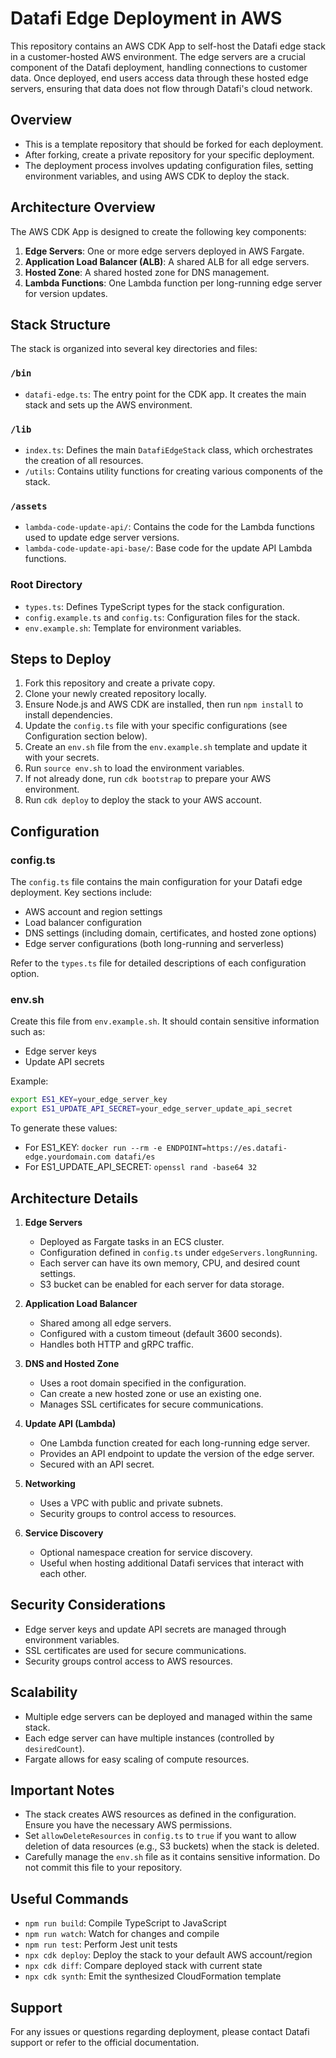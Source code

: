 # Datafi Edge Deployment in AWS

This repository contains an AWS CDK App to self-host the Datafi edge stack in a customer-hosted AWS environment. The edge servers are a crucial component of the Datafi deployment, handling connections to customer data. Once deployed, end users access data through these hosted edge servers, ensuring that data does not flow through Datafi's cloud network.

## Overview

- This is a template repository that should be forked for each deployment.
- After forking, create a private repository for your specific deployment.
- The deployment process involves updating configuration files, setting environment variables, and using AWS CDK to deploy the stack.

## Architecture Overview

The AWS CDK App is designed to create the following key components:

1. **Edge Servers**: One or more edge servers deployed in AWS Fargate.
2. **Application Load Balancer (ALB)**: A shared ALB for all edge servers.
3. **Hosted Zone**: A shared hosted zone for DNS management.
4. **Lambda Functions**: One Lambda function per long-running edge server for version updates.

## Stack Structure

The stack is organized into several key directories and files:

### `/bin`

- `datafi-edge.ts`: The entry point for the CDK app. It creates the main stack and sets up the AWS environment.

### `/lib`

- `index.ts`: Defines the main `DatafiEdgeStack` class, which orchestrates the creation of all resources.
- `/utils`: Contains utility functions for creating various components of the stack.

### `/assets`

- `lambda-code-update-api/`: Contains the code for the Lambda functions used to update edge server versions.
- `lambda-code-update-api-base/`: Base code for the update API Lambda functions.

### Root Directory

- `types.ts`: Defines TypeScript types for the stack configuration.
- `config.example.ts` and `config.ts`: Configuration files for the stack.
- `env.example.sh`: Template for environment variables.

## Steps to Deploy

1. Fork this repository and create a private copy.
2. Clone your newly created repository locally.
3. Ensure Node.js and AWS CDK are installed, then run `npm install` to install dependencies.
4. Update the `config.ts` file with your specific configurations (see Configuration section below).
5. Create an `env.sh` file from the `env.example.sh` template and update it with your secrets.
6. Run `source env.sh` to load the environment variables.
7. If not already done, run `cdk bootstrap` to prepare your AWS environment.
8. Run `cdk deploy` to deploy the stack to your AWS account.

## Configuration

### config.ts

The `config.ts` file contains the main configuration for your Datafi edge deployment. Key sections include:

- AWS account and region settings
- Load balancer configuration
- DNS settings (including domain, certificates, and hosted zone options)
- Edge server configurations (both long-running and serverless)

Refer to the `types.ts` file for detailed descriptions of each configuration option.

### env.sh

Create this file from `env.example.sh`. It should contain sensitive information such as:

- Edge server keys
- Update API secrets

Example:

```bash
export ES1_KEY=your_edge_server_key
export ES1_UPDATE_API_SECRET=your_edge_server_update_api_secret
```

To generate these values:

- For ES1_KEY: `docker run --rm -e ENDPOINT=https://es.datafi-edge.yourdomain.com datafi/es`
- For ES1_UPDATE_API_SECRET: `openssl rand -base64 32`

## Architecture Details

1. **Edge Servers**

   - Deployed as Fargate tasks in an ECS cluster.
   - Configuration defined in `config.ts` under `edgeServers.longRunning`.
   - Each server can have its own memory, CPU, and desired count settings.
   - S3 bucket can be enabled for each server for data storage.

2. **Application Load Balancer**

   - Shared among all edge servers.
   - Configured with a custom timeout (default 3600 seconds).
   - Handles both HTTP and gRPC traffic.

3. **DNS and Hosted Zone**

   - Uses a root domain specified in the configuration.
   - Can create a new hosted zone or use an existing one.
   - Manages SSL certificates for secure communications.

4. **Update API (Lambda)**

   - One Lambda function created for each long-running edge server.
   - Provides an API endpoint to update the version of the edge server.
   - Secured with an API secret.

5. **Networking**

   - Uses a VPC with public and private subnets.
   - Security groups to control access to resources.

6. **Service Discovery**
   - Optional namespace creation for service discovery.
   - Useful when hosting additional Datafi services that interact with each other.

## Security Considerations

- Edge server keys and update API secrets are managed through environment variables.
- SSL certificates are used for secure communications.
- Security groups control access to AWS resources.

## Scalability

- Multiple edge servers can be deployed and managed within the same stack.
- Each edge server can have multiple instances (controlled by `desiredCount`).
- Fargate allows for easy scaling of compute resources.

## Important Notes

- The stack creates AWS resources as defined in the configuration. Ensure you have the necessary AWS permissions.
- Set `allowDeleteResources` in `config.ts` to `true` if you want to allow deletion of data resources (e.g., S3 buckets) when the stack is deleted.
- Carefully manage the `env.sh` file as it contains sensitive information. Do not commit this file to your repository.

## Useful Commands

- `npm run build`: Compile TypeScript to JavaScript
- `npm run watch`: Watch for changes and compile
- `npm run test`: Perform Jest unit tests
- `npx cdk deploy`: Deploy the stack to your default AWS account/region
- `npx cdk diff`: Compare deployed stack with current state
- `npx cdk synth`: Emit the synthesized CloudFormation template

## Support

For any issues or questions regarding deployment, please contact Datafi support or refer to the official documentation.
